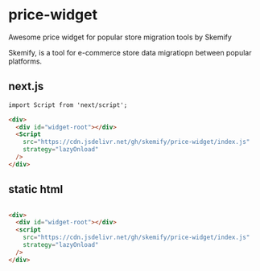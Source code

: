 # price-widget

Awesome price widget for popular store migration tools by Skemify

Skemify, is a tool for e-commerce store data migratiopn between popular platforms.

## next.js

```html
import Script from 'next/script';

<div>
  <div id="widget-root"></div>
  <Script
    src="https://cdn.jsdelivr.net/gh/skemify/price-widget/index.js"
    strategy="lazyOnload"
  />
</div>
```

## static html

```html

<div>
  <div id="widget-root"></div>
  <script
    src="https://cdn.jsdelivr.net/gh/skemify/price-widget/index.js"
    strategy="lazyOnload"
  />
</div>
```